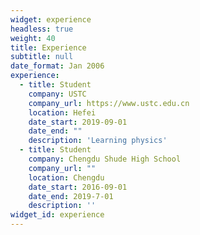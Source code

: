 ```yaml
---
widget: experience
headless: true
weight: 40
title: Experience
subtitle: null
date_format: Jan 2006
experience:
  - title: Student
    company: USTC
    company_url: https://www.ustc.edu.cn
    location: Hefei
    date_start: 2019-09-01
    date_end: ""
    description: 'Learning physics'
  - title: Student
    company: Chengdu Shude High School
    company_url: ""
    location: Chengdu
    date_start: 2016-09-01
    date_end: 2019-7-01
    description: ''
widget_id: experience
---
```


